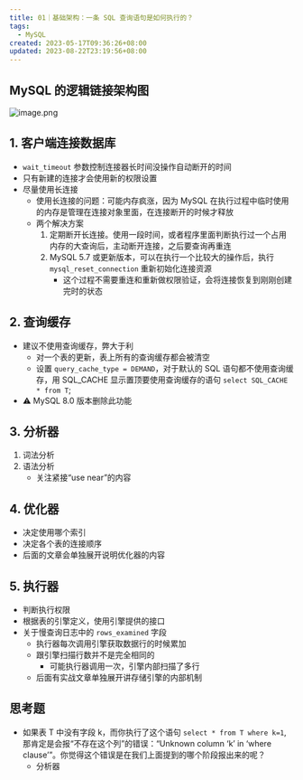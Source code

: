 ```yaml
---
title: 01｜基础架构：一条 SQL 查询语句是如何执行的？
tags:
  - MySQL
created: 2023-05-17T09:36:26+08:00
updated: 2023-08-22T23:19:56+08:00
---
```


## MySQL 的逻辑链接架构图

![image.png](https://cdn.jsdelivr.net/gh/11ze/static/images/mysql45-01-1.png)

## 1. 客户端连接数据库

- `wait_timeout` 参数控制连接器长时间没操作自动断开的时间
- 只有新建的连接才会使用新的权限设置
- 尽量使用长连接
  - 使用长连接的问题：可能内存疯涨，因为 MySQL 在执行过程中临时使用的内存是管理在连接对象里面，在连接断开的时候才释放
  - 两个解决方案
    1. 定期断开长连接。使用一段时间，或者程序里面判断执行过一个占用内存的大查询后，主动断开连接，之后要查询再重连
    2. MySQL 5.7 或更新版本，可以在执行一个比较大的操作后，执行 `mysql_reset_connection` 重新初始化连接资源
        - 这个过程不需要重连和重新做权限验证，会将连接恢复到刚刚创建完时的状态

## 2. 查询缓存

- 建议不使用查询缓存，弊大于利
  - 对一个表的更新，表上所有的查询缓存都会被清空
  - 设置 `query_cache_type = DEMAND`，对于默认的 SQL 语句都不使用查询缓存，用 SQL_CACHE 显示置顶要使用查询缓存的语句 `select SQL_CACHE * from T`;
- ⚠️ MySQL 8.0 版本删除此功能

## 3. 分析器

1. 词法分析
2. 语法分析
    - 关注紧接“use near”的内容

## 4. 优化器

- 决定使用哪个索引
- 决定各个表的连接顺序
- 后面的文章会单独展开说明优化器的内容

## 5. 执行器

- 判断执行权限
- 根据表的引擎定义，使用引擎提供的接口
- 关于慢查询日志中的 `rows_examined` 字段
  - 执行器每次调用引擎获取数据行的时候累加
  - 跟引擎扫描行数并不是完全相同的
    - 可能执行器调用一次，引擎内部扫描了多行
  - 后面有实战文章单独展开讲存储引擎的内部机制

## 思考题

- 如果表 T 中没有字段 k，而你执行了这个语句 `select * from T where k=1`, 那肯定是会报“不存在这个列”的错误：“Unknown column ‘k’ in ‘where clause’”。你觉得这个错误是在我们上面提到的哪个阶段报出来的呢？
  - 分析器
